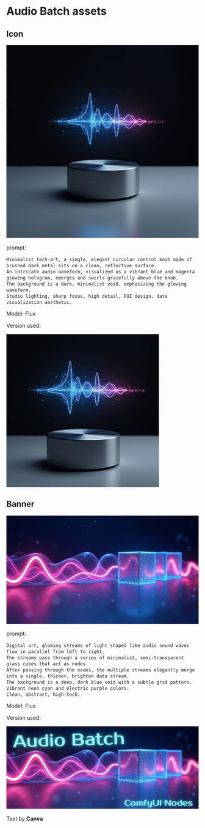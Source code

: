 # Audio Batch assets

## Icon

![Icon 1024x1024](icon_1024x1024.jpg)

prompt:

```
Minimalist tech-art, a single, elegant circular control knob made of brushed dark metal sits on a clean, reflective surface.
An intricate audio waveform, visualized as a vibrant blue and magenta glowing hologram, emerges and swirls gracefully above the knob.
The background is a dark, minimalist void, emphasizing the glowing waveform.
Studio lighting, sharp focus, high detail, FUI design, data visualization aesthetic.
```

Model: Flux

Version used:

![Icon 400x400](icon_400x400.jpg)


## Banner

![Banner 1280 no text](banner_no_text.jpg)

prompt:

```
Digital art, glowing streams of light shaped like audio sound waves flow in parallel from left to right.
The streams pass through a series of minimalist, semi-transparent glass cubes that act as nodes.
After passing through the nodes, the multiple streams elegantly merge into a single, thicker, brighter data stream.
The background is a deep, dark blue void with a subtle grid pattern. Vibrant neon cyan and electric purple colors.
Clean, abstract, high-tech.
```

Model: Flux

Version used:

![Banner 1280](banner_1280.jpg)

Text by **Canva**
